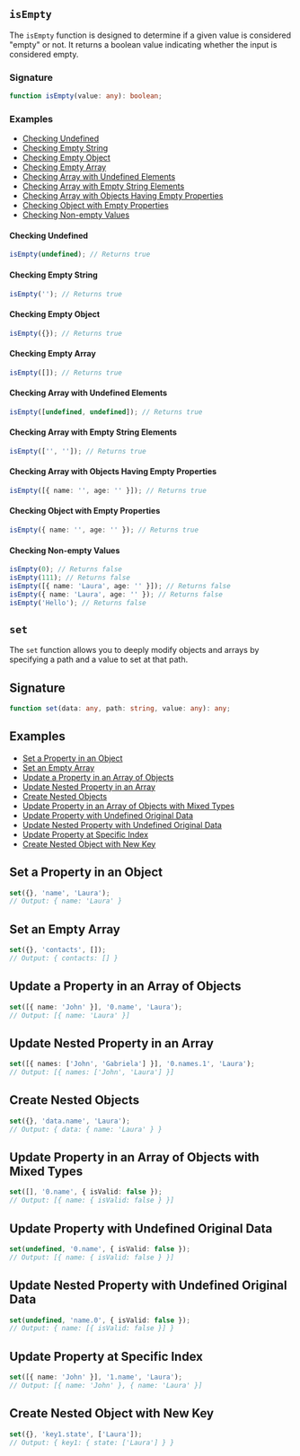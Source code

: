 ## `isEmpty`

The `isEmpty` function is designed to determine if a given value is considered "empty" or not. It returns a boolean value indicating whether the input is considered empty.

### Signature

```typescript
function isEmpty(value: any): boolean;
```

### Examples

- [Checking Undefined](#checking-undefined)
- [Checking Empty String](#checking-empty-string)
- [Checking Empty Object](#checking-empty-object)
- [Checking Empty Array](#checking-empty-array)
- [Checking Array with Undefined Elements](#checking-array-with-undefined-elements)
- [Checking Array with Empty String Elements](#checking-array-with-empty-string-elements)
- [Checking Array with Objects Having Empty Properties](#checking-array-with-objects-having-empty-properties)
- [Checking Object with Empty Properties](#checking-object-with-empty-properties)
- [Checking Non-empty Values](#checking-non-empty-values)

#### Checking Undefined

```typescript
isEmpty(undefined); // Returns true
```

#### Checking Empty String

```typescript
isEmpty(''); // Returns true
```

#### Checking Empty Object

```typescript
isEmpty({}); // Returns true
```

#### Checking Empty Array

```typescript
isEmpty([]); // Returns true
```

#### Checking Array with Undefined Elements

```typescript
isEmpty([undefined, undefined]); // Returns true
```

#### Checking Array with Empty String Elements

```typescript
isEmpty(['', '']); // Returns true
```

#### Checking Array with Objects Having Empty Properties

```typescript
isEmpty([{ name: '', age: '' }]); // Returns true
```

#### Checking Object with Empty Properties

```typescript
isEmpty({ name: '', age: '' }); // Returns true
```

#### Checking Non-empty Values

```typescript
isEmpty(0); // Returns false
isEmpty(111); // Returns false
isEmpty([{ name: 'Laura', age: '' }]); // Returns false
isEmpty({ name: 'Laura', age: '' }); // Returns false
isEmpty('Hello'); // Returns false
```

## `set`

The `set` function allows you to deeply modify objects and arrays by specifying a path and a value to set at that path.

## Signature

```typescript
function set(data: any, path: string, value: any): any;
```

## Examples

- [Set a Property in an Object](#set-a-property-in-an-object)
- [Set an Empty Array](#set-an-empty-array)
- [Update a Property in an Array of Objects](#update-a-property-in-an-array-of-objects)
- [Update Nested Property in an Array](#update-nested-property-in-an-array)
- [Create Nested Objects](#create-nested-objects)
- [Update Property in an Array of Objects with Mixed Types](#update-property-in-an-array-of-objects-with-mixed-types)
- [Update Property with Undefined Original Data](#update-property-with-undefined-original-data)
- [Update Nested Property with Undefined Original Data](#update-nested-property-with-undefined-original-data)
- [Update Property at Specific Index](#update-property-at-specific-index)
- [Create Nested Object with New Key](#create-nested-object-with-new-key)

## Set a Property in an Object

```typescript
set({}, 'name', 'Laura');
// Output: { name: 'Laura' }
```

## Set an Empty Array

```typescript
set({}, 'contacts', []);
// Output: { contacts: [] }
```

## Update a Property in an Array of Objects

```typescript
set([{ name: 'John' }], '0.name', 'Laura');
// Output: [{ name: 'Laura' }]
```

## Update Nested Property in an Array

```typescript
set([{ names: ['John', 'Gabriela'] }], '0.names.1', 'Laura');
// Output: [{ names: ['John', 'Laura'] }]
```

## Create Nested Objects

```typescript
set({}, 'data.name', 'Laura');
// Output: { data: { name: 'Laura' } }
```

## Update Property in an Array of Objects with Mixed Types

```typescript
set([], '0.name', { isValid: false });
// Output: [{ name: { isValid: false } }]
```

## Update Property with Undefined Original Data

```typescript
set(undefined, '0.name', { isValid: false });
// Output: [{ name: { isValid: false } }]
```

## Update Nested Property with Undefined Original Data

```typescript
set(undefined, 'name.0', { isValid: false });
// Output: { name: [{ isValid: false }] }
```

## Update Property at Specific Index

```typescript
set([{ name: 'John' }], '1.name', 'Laura');
// Output: [{ name: 'John' }, { name: 'Laura' }]
```

## Create Nested Object with New Key

```typescript
set({}, 'key1.state', ['Laura']);
// Output: { key1: { state: ['Laura'] } }
```
